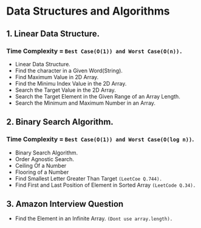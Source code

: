 # Data Structures and Algorithms
## 1. Linear Data Structure. 
### Time Complexity = `Best Case(O(1)) and Worst Case(O(n)).`
* Linear Data Structure.
* Find the character in a Given Word(String).
* Find Maximum Value in 2D Array.
* Find the Minimu Index Value in the 2D Array.
* Search the Target Value in the 2D Array.
* Search the Target Element in the Given Range of an Array Length.
* Search the Minimum and Maximum Number in an Array.
## 2. Binary Search Algorithm.
### Time Complexity = `Best Case(O(1)) and Worst Case(O(log n))`.
* Binary Search Algorithm.
* Order Agnostic Search.
* Ceiling Of a Number
* Flooring of a Number
* Find Smallest Letter Greater Than Target `(LeetCoe Q.744).`
* Find First and Last Position of Element in Sorted Array `(LeetCode Q.34).`
## 3. Amazon Interview Question
* Find the Element in an Infinite Array. `(Dont use array.length).`
